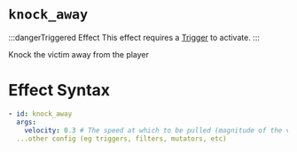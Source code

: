 # `knock_away`
:::dangerTriggered Effect
This effect requires a [Trigger](https://plugins.auxilor.io/effects/all-triggers) to activate.
:::

Knock the victim away from the player

# Effect Syntax
```yaml
- id: knock_away
  args:
    velocity: 0.3 # The speed at which to be pulled (magnitude of the velocity vector)
  ...other config (eg triggers, filters, mutators, etc)
```